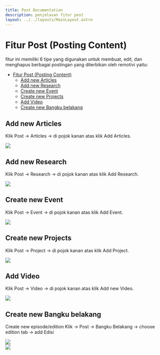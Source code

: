 ```yaml
---
title: Post Documentation
description: penjelasan fitur post
layout: ../../layouts/MainLayout.astro
---
```

# Fitur Post (Posting Content)

fitur ini memiliki 6 tipe yang digunakan untuk membuat, edit, dan menghapus berbagai postingan yang diterbikan oleh remotivi yaitu:

- [Fitur Post (Posting Content)](#fitur-post-posting-content)
  - [Add new Articles](#add-new-articles)
  - [Add new Research](#add-new-research)
  - [Create new Event](#create-new-event)
  - [Create new Projects](#create-new-projects)
  - [Add Video](#add-video)
  - [Create new Bangku belakang](#create-new-bangku-belakang)

## Add new Articles

Klik Post -> Articles -> di pojok kanan atas klik Add Articles.

<div class="component-preview">
    <img src="https://i.im.ge/2023/03/05/7wJYKF.image.png">
</div>

## Add new Research

Klik Post -> Research -> di pojok kanan atas klik Add Research.

<div class="component-preview">
    <img src="https://i.im.ge/2023/03/05/7wJZ7h.image.png">
</div>

## Create new Event

Klik Post -> Event -> di pojok kanan atas klik Add Event.

<div class="component-preview">
    <img src="https://i.im.ge/2023/03/05/7wJKCM.image.png">
</div>

## Create new Projects

Klik Post -> Project -> di pojok kanan atas klik Add Project.

<div class="component-preview">
    <img src="https://i.im.ge/2023/03/05/7wJvlq.image.png">
</div>

## Add Video

Klik Post -> Video -> di pojok kanan atas klik Add new Video.

<div class="component-preview">
    <img src="https://i.im.ge/2023/03/05/7wJJip.image.png">
</div>

## Create new Bangku belakang

Create new episode/edition Klik -> Post -> Bangku Belakang -> choose edition tab -> add Edisi

<div class="component-preview">
    <img src="https://i.im.ge/2023/03/05/7wJjZc.image.png">
</div>

<div class="component-preview">
    <img src="https://i.im.ge/2023/03/06/7PI3s9.image.png">
</div>
